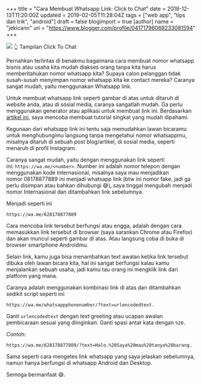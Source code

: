 +++
title = "Cara Membuat Whatsapp Link: Click to Chat"
date = 2018-12-13T11:20:00Z
updated = 2019-02-05T11:28:04Z
tags = ["web app", "tips dan trik", "android"]
draft = false
blogimport = true 
[author]
	name = "jekicann"
	uri = "https://www.blogger.com/profile/04171796069233081594"
+++

[![](https://3.bp.blogspot.com/-dA21ooza_zM/XBHYxCQkpxI/AAAAAAAAnmg/ipvd7wvQeRkvqtZgj312NwmUVtxgXwZcACLcBGAs/s1600/chrome_2018-12-13_10-57-27.png)](https://3.bp.blogspot.com/-dA21ooza_zM/XBHYxCQkpxI/AAAAAAAAnmg/ipvd7wvQeRkvqtZgj312NwmUVtxgXwZcACLcBGAs/s1600/chrome_2018-12-13_10-57-27.png)
👆 Tampilan Click To Chat

Pernahkan terlintas di benakmu bagaimana cara membuat nomor whatsapp bisnis atau usaha kita mudah diakses orang tanpa kita harus memberitahukan nomor whatsapp kita? Supaya calon pelanggan tidak susah-susah menyimpan nomor whatsapp kita ke contact mereka? Caranya sangat mudah, yaitu menggunakan Whatsapp link.  
  
Untuk membuat whatsapp link seperti gambar di atas untuk ditaruh di website anda, atau di sosial media, caranya sangatlah mudah. Ga perlu menggunakan generator atau aplikasi untuk membuat link ini. Berdasarkan [artikel ini](https://faq.whatsapp.com/en/android/26000030/), saya mencoba membuat tutorial singkat yang mudah dipahami.  
  
Kegunaan dari whatsapp link ini tentu saja memudahkan lawan bicaramu untuk menghubungimu langsung tanpa mengetahui nomor whatsappmu, misalnya ditaruh di sebuah post blog/artikel, di sosial media, seperti menaruh di profil Instagram.  
  
Caranya sangat mudah, yaitu dengan menggunakan link seperti ini: `https://wa.me/<number>`. Number ini adalah nomor telepon dengan menggunakan kode Internasional, misalnya saya mau menjadikan nomor 08178877889 ini menjadi whatsapp link (btw ini nomor fake, jadi ga perlu disimpan atau bahkan dihubungi 😅), saya tinggal mengubah menjadi nomor Internasional dan ditambahkan link sebelumnya.  
  
Menjadi seperti ini

`https://wa.me/628178877889`
  
Cara mencoba link tersebut berfungsi atau engga, adalah dengan cara memasukkan link tersebut di browser (saya sarankan Chrome atau Firefox) dan akan muncul seperti gambar di atas. Atau langsung coba di buka di browser smartphone Androidmu.  
  
Selain link, kamu juga bisa menambahkan text awalan ketika link tersebut dibuka oleh lawan bicara kita, hal ini sangat berfungsi kalau kamu menjalankan sebuah usaha, jadi kamu tau orang ini mengklik link dari platform yang mana.  
  
Caranya adalah menggunakan kombinasi link di atas dan ditambahkan sedikit script seperti ini: 

`https://wa.me/whatsappphonenumber/?text=urlencodedtext.` 

Ganti `urlencodedtext` dengan text greeting atau ucapan awalan pembicaraan sesuai yang diinginkan. Ganti spasi antar kata dengan `%20.` 

Contoh: 

`https://wa.me/628178877889/?text=Halo.%20Saya%20mau%20tanya%20barang.`

Sama seperti cara mengetes link whatsapp yang saya jelaskan sebelumnya, namun hanya berfungsi di whatsapp Android dan Desktop.  
  
Semoga bermanfaat 😅.
